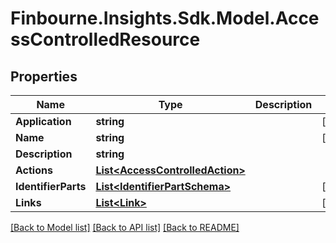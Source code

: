 # Finbourne.Insights.Sdk.Model.AccessControlledResource

## Properties

Name | Type | Description | Notes
------------ | ------------- | ------------- | -------------
**Application** | **string** |  | [optional] 
**Name** | **string** |  | [optional] 
**Description** | **string** |  | 
**Actions** | [**List&lt;AccessControlledAction&gt;**](AccessControlledAction.md) |  | 
**IdentifierParts** | [**List&lt;IdentifierPartSchema&gt;**](IdentifierPartSchema.md) |  | [optional] 
**Links** | [**List&lt;Link&gt;**](Link.md) |  | [optional] 

[[Back to Model list]](../README.md#documentation-for-models) [[Back to API list]](../README.md#documentation-for-api-endpoints) [[Back to README]](../README.md)

